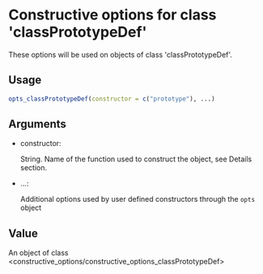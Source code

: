 # Constructive options for class 'classPrototypeDef'

These options will be used on objects of class 'classPrototypeDef'.

## Usage

``` r
opts_classPrototypeDef(constructor = c("prototype"), ...)
```

## Arguments

- constructor:

  String. Name of the function used to construct the object, see Details
  section.

- ...:

  Additional options used by user defined constructors through the
  `opts` object

## Value

An object of class
\<constructive_options/constructive_options_classPrototypeDef\>
